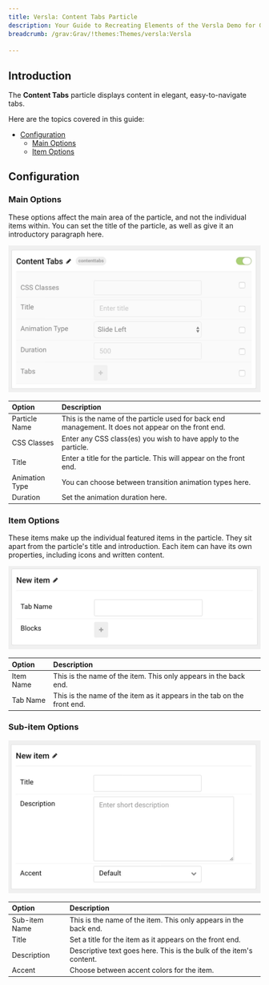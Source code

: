```yaml
---
title: Versla: Content Tabs Particle
description: Your Guide to Recreating Elements of the Versla Demo for Grav
breadcrumb: /grav:Grav/!themes:Themes/versla:Versla

---
```


## Introduction

The **Content Tabs** particle displays content in elegant, easy-to-navigate tabs.

Here are the topics covered in this guide:

* [Configuration](#configuration)
    - [Main Options](#main-options)
    - [Item Options](#item-options)

## Configuration

### Main Options 

These options affect the main area of the particle, and not the individual items within. You can set the title of the particle, as well as give it an introductory paragraph here.

![](assets/particle_tabs2.jpeg)

| Option         | Description                                                                                         |
| :-----         | :-----                                                                                              |
| Particle Name  | This is the name of the particle used for back end management. It does not appear on the front end. |
| CSS Classes    | Enter any CSS class(es) you wish to have apply to the particle.                                     |
| Title          | Enter a title for the particle. This will appear on the front end.                                  |
| Animation Type | You can choose between transition animation types here.                                             |
| Duration       | Set the animation duration here.                                                                                                    |

### Item Options

These items make up the individual featured items in the particle. They sit apart from the particle's title and introduction. Each item can have its own properties, including icons and written content.

![](assets/particle_tabs3.jpeg)

| Option    | Description                                                             |
| :-----    | :-----                                                                  |
| Item Name | This is the name of the item. This only appears in the back end.        |
| Tab Name  | This is the name of the item as it appears in the tab on the front end. |

### Sub-item Options

![](assets/particle_tabs4.jpeg)

| Option        | Description                                                         |
| :-----        | :-----                                                              |
| Sub-item Name | This is the name of the item. This only appears in the back end.    |
| Title         | Set a title for the item as it appears on the front end.            |
| Description   | Descriptive text goes here. This is the bulk of the item's content. |
| Accent        | Choose between accent colors for the item.                          |

